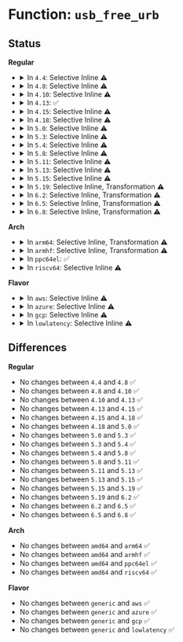 # Function: <code>usb_free_urb</code>

## Status
<b>Regular</b>
<ul>
<li>
<details>
<summary>In <code>4.4</code>: Selective Inline ⚠️</summary>

```c
void usb_free_urb(struct urb *urb);
```

**Collision:** Unique Global

**Inline:** Selective

**Transformation:** False

**Instances:**

```
In drivers/usb/core/urb.c (ffffffff816108ad)
Location: drivers/usb/core/urb.c:90
Inline: True
Inline callers:
  - drivers/usb/core/urb.c:usb_poison_anchored_urbs
  - drivers/usb/core/urb.c:usb_kill_anchored_urbs
  - drivers/usb/core/urb.c:usb_unlink_anchored_urbs
Direct callers:
  - drivers/usb/core/hub.c:hub_disconnect
  - drivers/usb/core/hcd.c:__usb_hcd_giveback_urb
  - drivers/usb/core/hcd.c:usb_hcd_submit_urb
  - drivers/usb/core/hcd.c:usb_hcd_flush_endpoint
  - drivers/usb/core/hcd.c:usb_hcd_flush_endpoint
  - drivers/usb/core/message.c:sg_clean
  - drivers/usb/core/message.c:usb_start_wait_urb
  - drivers/usb/core/devio.c:destroy_async
  - drivers/usb/core/devio.c:async_completed
  - drivers/usb/core/devio.c:free_async
  - drivers/usb/core/devio.c:usbdev_do_ioctl
```
**Symbols:**

```
ffffffff81610a00-ffffffff81610a1d: usb_free_urb (STB_GLOBAL)
```
</details>
</li>
<li>
<details>
<summary>In <code>4.8</code>: Selective Inline ⚠️</summary>

```c
void usb_free_urb(struct urb *urb);
```

**Collision:** Unique Global

**Inline:** Selective

**Transformation:** False

**Instances:**

```
In drivers/usb/core/urb.c (ffffffff81670807)
Location: drivers/usb/core/urb.c:90
Inline: True
Inline callers:
  - drivers/usb/core/urb.c:usb_unlink_anchored_urbs
  - drivers/usb/core/urb.c:usb_poison_anchored_urbs
  - drivers/usb/core/urb.c:usb_kill_anchored_urbs
Direct callers:
  - drivers/usb/core/hub.c:hub_disconnect
  - drivers/usb/core/hcd.c:usb_hcd_flush_endpoint
  - drivers/usb/core/hcd.c:usb_hcd_flush_endpoint
  - drivers/usb/core/hcd.c:__usb_hcd_giveback_urb
  - drivers/usb/core/hcd.c:usb_hcd_submit_urb
  - drivers/usb/core/message.c:sg_clean
  - drivers/usb/core/message.c:usb_start_wait_urb
  - drivers/usb/core/devio.c:usbdev_do_ioctl
  - drivers/usb/core/devio.c:destroy_async
  - drivers/usb/core/devio.c:async_completed
  - drivers/usb/core/devio.c:free_async
```
**Symbols:**

```
ffffffff816706c0-ffffffff816706dd: usb_free_urb (STB_GLOBAL)
```
</details>
</li>
<li>
<details>
<summary>In <code>4.10</code>: Selective Inline ⚠️</summary>

```c
void usb_free_urb(struct urb *urb);
```

**Collision:** Unique Global

**Inline:** Selective

**Transformation:** False

**Instances:**

```
In drivers/usb/core/urb.c (ffffffff8169e4b7)
Location: drivers/usb/core/urb.c:93
Inline: True
Inline callers:
  - drivers/usb/core/urb.c:usb_unlink_anchored_urbs
  - drivers/usb/core/urb.c:usb_poison_anchored_urbs
  - drivers/usb/core/urb.c:usb_kill_anchored_urbs
Direct callers:
  - drivers/usb/core/hub.c:hub_disconnect
  - drivers/usb/core/hcd.c:usb_hcd_flush_endpoint
  - drivers/usb/core/hcd.c:usb_hcd_flush_endpoint
  - drivers/usb/core/hcd.c:__usb_hcd_giveback_urb
  - drivers/usb/core/hcd.c:usb_hcd_submit_urb
  - drivers/usb/core/message.c:sg_clean
  - drivers/usb/core/message.c:usb_start_wait_urb
  - drivers/usb/core/devio.c:usbdev_do_ioctl
  - drivers/usb/core/devio.c:destroy_async
  - drivers/usb/core/devio.c:async_completed
  - drivers/usb/core/devio.c:free_async
```
**Symbols:**

```
ffffffff8169e370-ffffffff8169e38d: usb_free_urb (STB_GLOBAL)
```
</details>
</li>
<li>
<details>
<summary>In <code>4.13</code>: ✅</summary>

```c
void usb_free_urb(struct urb *urb);
```

**Collision:** Unique Global

**Inline:** No

**Transformation:** False

**Instances:**

```
In drivers/usb/core/urb.c (ffffffff816b2bb0)
Location: drivers/usb/core/urb.c:93
Inline: False
Direct callers:
  - drivers/usb/core/hub.c:hub_disconnect
  - drivers/usb/core/hcd.c:usb_hcd_flush_endpoint
  - drivers/usb/core/hcd.c:usb_hcd_flush_endpoint
  - drivers/usb/core/hcd.c:__usb_hcd_giveback_urb
  - drivers/usb/core/hcd.c:usb_hcd_submit_urb
  - drivers/usb/core/urb.c:usb_unlink_anchored_urbs
  - drivers/usb/core/urb.c:usb_poison_anchored_urbs
  - drivers/usb/core/urb.c:usb_kill_anchored_urbs
  - drivers/usb/core/message.c:sg_clean
  - drivers/usb/core/message.c:usb_start_wait_urb
  - drivers/usb/core/devio.c:usbdev_do_ioctl
  - drivers/usb/core/devio.c:destroy_async
  - drivers/usb/core/devio.c:async_completed
  - drivers/usb/core/devio.c:free_async
```
**Symbols:**

```
ffffffff816b2bb0-ffffffff816b2be5: usb_free_urb (STB_GLOBAL)
```
</details>
</li>
<li>
<details>
<summary>In <code>4.15</code>: Selective Inline ⚠️</summary>

```c
void usb_free_urb(struct urb *urb);
```

**Collision:** Unique Global

**Inline:** Selective

**Transformation:** False

**Instances:**

```
In drivers/usb/core/urb.c (ffffffff8171ef07)
Location: drivers/usb/core/urb.c:93
Inline: True
Inline callers:
  - drivers/usb/core/urb.c:usb_unlink_anchored_urbs
  - drivers/usb/core/urb.c:usb_poison_anchored_urbs
  - drivers/usb/core/urb.c:usb_kill_anchored_urbs
Direct callers:
  - drivers/usb/core/hub.c:hub_disconnect
  - drivers/usb/core/hcd.c:usb_hcd_flush_endpoint
  - drivers/usb/core/hcd.c:usb_hcd_flush_endpoint
  - drivers/usb/core/hcd.c:__usb_hcd_giveback_urb
  - drivers/usb/core/hcd.c:usb_hcd_submit_urb
  - drivers/usb/core/message.c:sg_clean
  - drivers/usb/core/message.c:usb_start_wait_urb
  - drivers/usb/core/devio.c:usbdev_do_ioctl
  - drivers/usb/core/devio.c:destroy_async
  - drivers/usb/core/devio.c:async_completed
  - drivers/usb/core/devio.c:free_async
```
**Symbols:**

```
ffffffff8171ef30-ffffffff8171ef52: usb_free_urb (STB_GLOBAL)
```
</details>
</li>
<li>
<details>
<summary>In <code>4.18</code>: Selective Inline ⚠️</summary>

```c
void usb_free_urb(struct urb *urb);
```

**Collision:** Unique Global

**Inline:** Selective

**Transformation:** False

**Instances:**

```
In drivers/usb/core/urb.c (ffffffff8175db87)
Location: drivers/usb/core/urb.c:93
Inline: True
Inline callers:
  - drivers/usb/core/urb.c:usb_unlink_anchored_urbs
  - drivers/usb/core/urb.c:usb_poison_anchored_urbs
  - drivers/usb/core/urb.c:usb_kill_anchored_urbs
Direct callers:
  - drivers/usb/core/hub.c:hub_disconnect
  - drivers/usb/core/hcd.c:usb_hcd_flush_endpoint
  - drivers/usb/core/hcd.c:usb_hcd_flush_endpoint
  - drivers/usb/core/hcd.c:__usb_hcd_giveback_urb
  - drivers/usb/core/hcd.c:usb_hcd_submit_urb
  - drivers/usb/core/message.c:sg_clean
  - drivers/usb/core/message.c:usb_start_wait_urb
  - drivers/usb/core/devio.c:usbdev_do_ioctl
  - drivers/usb/core/devio.c:destroy_async
  - drivers/usb/core/devio.c:async_completed
  - drivers/usb/core/devio.c:free_async
```
**Symbols:**

```
ffffffff8175d900-ffffffff8175d923: usb_free_urb (STB_GLOBAL)
```
</details>
</li>
<li>
<details>
<summary>In <code>5.0</code>: Selective Inline ⚠️</summary>

```c
void usb_free_urb(struct urb *urb);
```

**Collision:** Unique Global

**Inline:** Selective

**Transformation:** False

**Instances:**

```
In drivers/usb/core/urb.c (ffffffff81782267)
Location: drivers/usb/core/urb.c:93
Inline: True
Inline callers:
  - drivers/usb/core/urb.c:usb_unlink_anchored_urbs
  - drivers/usb/core/urb.c:usb_poison_anchored_urbs
  - drivers/usb/core/urb.c:usb_kill_anchored_urbs
Direct callers:
  - drivers/usb/core/hub.c:hub_disconnect
  - drivers/usb/core/hcd.c:usb_hcd_flush_endpoint
  - drivers/usb/core/hcd.c:usb_hcd_flush_endpoint
  - drivers/usb/core/hcd.c:__usb_hcd_giveback_urb
  - drivers/usb/core/hcd.c:usb_hcd_submit_urb
  - drivers/usb/core/message.c:sg_clean
  - drivers/usb/core/message.c:usb_start_wait_urb
  - drivers/usb/core/devio.c:usbdev_do_ioctl
  - drivers/usb/core/devio.c:destroy_async
  - drivers/usb/core/devio.c:async_completed
  - drivers/usb/core/devio.c:free_async
```
**Symbols:**

```
ffffffff81782290-ffffffff817822b3: usb_free_urb (STB_GLOBAL)
```
</details>
</li>
<li>
<details>
<summary>In <code>5.3</code>: Selective Inline ⚠️</summary>

```c
void usb_free_urb(struct urb *urb);
```

**Collision:** Unique Global

**Inline:** Selective

**Transformation:** False

**Instances:**

```
In drivers/usb/core/urb.c (ffffffff817c0707)
Location: drivers/usb/core/urb.c:92
Inline: True
Inline callers:
  - drivers/usb/core/urb.c:usb_unlink_anchored_urbs
  - drivers/usb/core/urb.c:usb_poison_anchored_urbs
  - drivers/usb/core/urb.c:usb_kill_anchored_urbs
Direct callers:
  - drivers/usb/core/hub.c:hub_disconnect
  - drivers/usb/core/hcd.c:usb_hcd_flush_endpoint
  - drivers/usb/core/hcd.c:usb_hcd_flush_endpoint
  - drivers/usb/core/hcd.c:__usb_hcd_giveback_urb
  - drivers/usb/core/hcd.c:usb_hcd_submit_urb
  - drivers/usb/core/message.c:sg_clean
  - drivers/usb/core/message.c:usb_start_wait_urb
  - drivers/usb/core/devio.c:usbdev_do_ioctl
  - drivers/usb/core/devio.c:destroy_async
  - drivers/usb/core/devio.c:async_completed
  - drivers/usb/core/devio.c:free_async
```
**Symbols:**

```
ffffffff817c0740-ffffffff817c0761: usb_free_urb (STB_GLOBAL)
```
</details>
</li>
<li>
<details>
<summary>In <code>5.4</code>: Selective Inline ⚠️</summary>

```c
void usb_free_urb(struct urb *urb);
```

**Collision:** Unique Global

**Inline:** Selective

**Transformation:** False

**Instances:**

```
In drivers/usb/core/urb.c (ffffffff817f1087)
Location: drivers/usb/core/urb.c:93
Inline: True
Inline callers:
  - drivers/usb/core/urb.c:usb_unlink_anchored_urbs
  - drivers/usb/core/urb.c:usb_poison_anchored_urbs
  - drivers/usb/core/urb.c:usb_kill_anchored_urbs
Direct callers:
  - drivers/usb/core/hub.c:hub_disconnect
  - drivers/usb/core/hcd.c:usb_hcd_flush_endpoint
  - drivers/usb/core/hcd.c:usb_hcd_flush_endpoint
  - drivers/usb/core/hcd.c:__usb_hcd_giveback_urb
  - drivers/usb/core/hcd.c:usb_hcd_submit_urb
  - drivers/usb/core/message.c:sg_clean
  - drivers/usb/core/message.c:usb_start_wait_urb
  - drivers/usb/core/devio.c:usbdev_do_ioctl
  - drivers/usb/core/devio.c:destroy_async
  - drivers/usb/core/devio.c:async_completed
  - drivers/usb/core/devio.c:free_async
```
**Symbols:**

```
ffffffff817f10c0-ffffffff817f10e1: usb_free_urb (STB_GLOBAL)
```
</details>
</li>
<li>
<details>
<summary>In <code>5.8</code>: Selective Inline ⚠️</summary>

```c
void usb_free_urb(struct urb *urb);
```

**Collision:** Unique Global

**Inline:** Selective

**Transformation:** False

**Instances:**

```
In drivers/usb/core/urb.c (ffffffff818c0514)
Location: drivers/usb/core/urb.c:93
Inline: True
Inline callers:
  - drivers/usb/core/urb.c:usb_scuttle_anchored_urbs
  - drivers/usb/core/urb.c:usb_unlink_anchored_urbs
  - drivers/usb/core/urb.c:usb_poison_anchored_urbs
  - drivers/usb/core/urb.c:usb_kill_anchored_urbs
Direct callers:
  - drivers/usb/core/hub.c:hub_disconnect
  - drivers/usb/core/hcd.c:usb_hcd_flush_endpoint
  - drivers/usb/core/hcd.c:usb_hcd_flush_endpoint
  - drivers/usb/core/hcd.c:__usb_hcd_giveback_urb
  - drivers/usb/core/hcd.c:usb_hcd_submit_urb
  - drivers/usb/core/message.c:usb_sg_wait
  - drivers/usb/core/message.c:usb_sg_init
  - drivers/usb/core/message.c:usb_start_wait_urb
  - drivers/usb/core/devio.c:usbdev_do_ioctl
  - drivers/usb/core/devio.c:destroy_async
  - drivers/usb/core/devio.c:cancel_bulk_urbs
  - drivers/usb/core/devio.c:free_async
```
**Symbols:**

```
ffffffff818c05b0-ffffffff818c0607: usb_free_urb (STB_GLOBAL)
```
</details>
</li>
<li>
<details>
<summary>In <code>5.11</code>: Selective Inline ⚠️</summary>

```c
void usb_free_urb(struct urb *urb);
```

**Collision:** Unique Global

**Inline:** Selective

**Transformation:** False

**Instances:**

```
In drivers/usb/core/urb.c (ffffffff818cbee1)
Location: drivers/usb/core/urb.c:93
Inline: True
Inline callers:
  - drivers/usb/core/urb.c:usb_scuttle_anchored_urbs
  - drivers/usb/core/urb.c:usb_unlink_anchored_urbs
  - drivers/usb/core/urb.c:usb_poison_anchored_urbs
  - drivers/usb/core/urb.c:usb_kill_anchored_urbs
Direct callers:
  - drivers/usb/core/hub.c:hub_disconnect
  - drivers/usb/core/hcd.c:usb_hcd_flush_endpoint
  - drivers/usb/core/hcd.c:usb_hcd_flush_endpoint
  - drivers/usb/core/hcd.c:__usb_hcd_giveback_urb
  - drivers/usb/core/hcd.c:usb_hcd_submit_urb
  - drivers/usb/core/message.c:usb_sg_wait
  - drivers/usb/core/message.c:usb_sg_init
  - drivers/usb/core/message.c:usb_start_wait_urb
  - drivers/usb/core/devio.c:usbdev_do_ioctl
  - drivers/usb/core/devio.c:destroy_async
  - drivers/usb/core/devio.c:cancel_bulk_urbs
  - drivers/usb/core/devio.c:free_async
```
**Symbols:**

```
ffffffff818cc470-ffffffff818cc4c7: usb_free_urb (STB_GLOBAL)
```
</details>
</li>
<li>
<details>
<summary>In <code>5.13</code>: Selective Inline ⚠️</summary>

```c
void usb_free_urb(struct urb *urb);
```

**Collision:** Unique Global

**Inline:** Selective

**Transformation:** False

**Instances:**

```
In drivers/usb/core/urb.c (ffffffff818af501)
Location: drivers/usb/core/urb.c:93
Inline: True
Inline callers:
  - drivers/usb/core/urb.c:usb_scuttle_anchored_urbs
  - drivers/usb/core/urb.c:usb_unlink_anchored_urbs
  - drivers/usb/core/urb.c:usb_poison_anchored_urbs
  - drivers/usb/core/urb.c:usb_kill_anchored_urbs
Direct callers:
  - drivers/usb/core/hub.c:hub_disconnect
  - drivers/usb/core/hcd.c:usb_hcd_flush_endpoint
  - drivers/usb/core/hcd.c:usb_hcd_flush_endpoint
  - drivers/usb/core/hcd.c:__usb_hcd_giveback_urb
  - drivers/usb/core/hcd.c:usb_hcd_submit_urb
  - drivers/usb/core/message.c:usb_sg_wait
  - drivers/usb/core/message.c:usb_sg_init
  - drivers/usb/core/message.c:usb_start_wait_urb
  - drivers/usb/core/devio.c:usbdev_do_ioctl
  - drivers/usb/core/devio.c:destroy_async
  - drivers/usb/core/devio.c:async_completed
  - drivers/usb/core/devio.c:free_async
```
**Symbols:**

```
ffffffff818af880-ffffffff818af8d7: usb_free_urb (STB_GLOBAL)
```
</details>
</li>
<li>
<details>
<summary>In <code>5.15</code>: Selective Inline ⚠️</summary>

```c
void usb_free_urb(struct urb *urb);
```

**Collision:** Unique Global

**Inline:** Selective

**Transformation:** False

**Instances:**

```
In drivers/usb/core/urb.c (ffffffff81944651)
Location: drivers/usb/core/urb.c:93
Inline: True
Inline callers:
  - drivers/usb/core/urb.c:usb_scuttle_anchored_urbs
  - drivers/usb/core/urb.c:usb_unlink_anchored_urbs
  - drivers/usb/core/urb.c:usb_poison_anchored_urbs
  - drivers/usb/core/urb.c:usb_kill_anchored_urbs
Direct callers:
  - drivers/usb/core/hub.c:hub_disconnect
  - drivers/usb/core/hcd.c:usb_hcd_flush_endpoint
  - drivers/usb/core/hcd.c:usb_hcd_flush_endpoint
  - drivers/usb/core/hcd.c:__usb_hcd_giveback_urb
  - drivers/usb/core/hcd.c:usb_hcd_submit_urb
  - drivers/usb/core/message.c:usb_sg_wait
  - drivers/usb/core/message.c:usb_sg_init
  - drivers/usb/core/message.c:usb_start_wait_urb
  - drivers/usb/core/devio.c:usbdev_do_ioctl
  - drivers/usb/core/devio.c:do_proc_bulk
  - drivers/usb/core/devio.c:do_proc_control
  - drivers/usb/core/devio.c:destroy_async
  - drivers/usb/core/devio.c:async_completed
  - drivers/usb/core/devio.c:free_async
```
**Symbols:**

```
ffffffff819449d0-ffffffff81944a27: usb_free_urb (STB_GLOBAL)
```
</details>
</li>
<li>
<details>
<summary>In <code>5.19</code>: Selective Inline, Transformation ⚠️</summary>

```c
void usb_free_urb(struct urb *urb);
```

**Collision:** Unique Global

**Inline:** Selective

**Transformation:** True

**Instances:**

```
In drivers/usb/core/urb.c (ffffffff81a9d207)
Location: drivers/usb/core/urb.c:93
Inline: True
Inline callers:
  - drivers/usb/core/urb.c:usb_scuttle_anchored_urbs
  - drivers/usb/core/urb.c:usb_unlink_anchored_urbs
  - drivers/usb/core/urb.c:usb_unlink_anchored_urbs
  - drivers/usb/core/urb.c:usb_poison_anchored_urbs
  - drivers/usb/core/urb.c:usb_poison_anchored_urbs
  - drivers/usb/core/urb.c:usb_kill_anchored_urbs
  - drivers/usb/core/urb.c:usb_kill_anchored_urbs
Direct callers:
  - drivers/usb/core/hub.c:hub_disconnect
  - drivers/usb/core/hcd.c:usb_hcd_flush_endpoint
  - drivers/usb/core/hcd.c:usb_hcd_flush_endpoint
  - drivers/usb/core/hcd.c:__usb_hcd_giveback_urb
  - drivers/usb/core/hcd.c:usb_hcd_submit_urb
  - drivers/usb/core/urb.c:usb_scuttle_anchored_urbs
  - drivers/usb/core/message.c:usb_sg_wait
  - drivers/usb/core/message.c:usb_sg_init
  - drivers/usb/core/message.c:usb_start_wait_urb
  - drivers/usb/core/devio.c:usbdev_do_ioctl
  - drivers/usb/core/devio.c:do_proc_bulk
  - drivers/usb/core/devio.c:do_proc_control
  - drivers/usb/core/devio.c:destroy_async
  - drivers/usb/core/devio.c:async_completed
  - drivers/usb/core/devio.c:free_async
```
**Symbols:**

```
ffffffff81a9cec0-ffffffff81a9cf32: usb_free_urb.part.0 (STB_LOCAL)
ffffffff81a9d290-ffffffff81a9d304: usb_free_urb (STB_GLOBAL)
```
</details>
</li>
<li>
<details>
<summary>In <code>6.2</code>: Selective Inline, Transformation ⚠️</summary>

```c
void usb_free_urb(struct urb *urb);
```

**Collision:** Unique Global

**Inline:** Selective

**Transformation:** True

**Instances:**

```
In drivers/usb/core/urb.c (ffffffff81c222a7)
Location: drivers/usb/core/urb.c:94
Inline: True
Inline callers:
  - drivers/usb/core/urb.c:usb_scuttle_anchored_urbs
  - drivers/usb/core/urb.c:usb_unlink_anchored_urbs
  - drivers/usb/core/urb.c:usb_unlink_anchored_urbs
  - drivers/usb/core/urb.c:usb_poison_anchored_urbs
  - drivers/usb/core/urb.c:usb_poison_anchored_urbs
  - drivers/usb/core/urb.c:usb_kill_anchored_urbs
  - drivers/usb/core/urb.c:usb_kill_anchored_urbs
Direct callers:
  - drivers/usb/core/hub.c:hub_disconnect
  - drivers/usb/core/hcd.c:usb_hcd_flush_endpoint
  - drivers/usb/core/hcd.c:usb_hcd_flush_endpoint
  - drivers/usb/core/hcd.c:__usb_hcd_giveback_urb
  - drivers/usb/core/hcd.c:usb_hcd_submit_urb
  - drivers/usb/core/urb.c:usb_scuttle_anchored_urbs
  - drivers/usb/core/message.c:usb_sg_wait
  - drivers/usb/core/message.c:usb_sg_init
  - drivers/usb/core/message.c:usb_start_wait_urb
  - drivers/usb/core/devio.c:usbdev_do_ioctl
  - drivers/usb/core/devio.c:do_proc_bulk
  - drivers/usb/core/devio.c:do_proc_control
  - drivers/usb/core/devio.c:destroy_async
  - drivers/usb/core/devio.c:async_completed
  - drivers/usb/core/devio.c:free_async
```
**Symbols:**

```
ffffffff81c21f10-ffffffff81c21f82: usb_free_urb.part.0 (STB_LOCAL)
ffffffff81c22340-ffffffff81c223b4: usb_free_urb (STB_GLOBAL)
```
</details>
</li>
<li>
<details>
<summary>In <code>6.5</code>: Selective Inline, Transformation ⚠️</summary>

```c
void usb_free_urb(struct urb *urb);
```

**Collision:** Unique Global

**Inline:** Selective

**Transformation:** True

**Instances:**

```
In drivers/usb/core/urb.c (ffffffff81c89217)
Location: drivers/usb/core/urb.c:94
Inline: True
Inline callers:
  - drivers/usb/core/urb.c:usb_scuttle_anchored_urbs
  - drivers/usb/core/urb.c:usb_unlink_anchored_urbs
  - drivers/usb/core/urb.c:usb_unlink_anchored_urbs
  - drivers/usb/core/urb.c:usb_poison_anchored_urbs
  - drivers/usb/core/urb.c:usb_poison_anchored_urbs
  - drivers/usb/core/urb.c:usb_kill_anchored_urbs
  - drivers/usb/core/urb.c:usb_kill_anchored_urbs
Direct callers:
  - drivers/usb/core/hub.c:hub_disconnect
  - drivers/usb/core/hcd.c:usb_hcd_flush_endpoint
  - drivers/usb/core/hcd.c:usb_hcd_flush_endpoint
  - drivers/usb/core/hcd.c:__usb_hcd_giveback_urb
  - drivers/usb/core/hcd.c:usb_hcd_submit_urb
  - drivers/usb/core/urb.c:usb_scuttle_anchored_urbs
  - drivers/usb/core/message.c:usb_sg_wait
  - drivers/usb/core/message.c:usb_sg_init
  - drivers/usb/core/message.c:usb_start_wait_urb
  - drivers/usb/core/devio.c:usbdev_do_ioctl
  - drivers/usb/core/devio.c:do_proc_bulk
  - drivers/usb/core/devio.c:do_proc_control
  - drivers/usb/core/devio.c:destroy_async
  - drivers/usb/core/devio.c:async_completed
  - drivers/usb/core/devio.c:free_async
```
**Symbols:**

```
ffffffff81c88e80-ffffffff81c88ef2: usb_free_urb.part.0 (STB_LOCAL)
ffffffff81c892b0-ffffffff81c89324: usb_free_urb (STB_GLOBAL)
```
</details>
</li>
<li>
<details>
<summary>In <code>6.8</code>: Selective Inline, Transformation ⚠️</summary>

```c
void usb_free_urb(struct urb *urb);
```

**Collision:** Unique Global

**Inline:** Selective

**Transformation:** True

**Instances:**

```
In drivers/usb/core/urb.c (ffffffff81d3dc67)
Location: drivers/usb/core/urb.c:94
Inline: True
Inline callers:
  - drivers/usb/core/urb.c:usb_scuttle_anchored_urbs
  - drivers/usb/core/urb.c:usb_unlink_anchored_urbs
  - drivers/usb/core/urb.c:usb_unlink_anchored_urbs
  - drivers/usb/core/urb.c:usb_poison_anchored_urbs
  - drivers/usb/core/urb.c:usb_poison_anchored_urbs
  - drivers/usb/core/urb.c:usb_kill_anchored_urbs
  - drivers/usb/core/urb.c:usb_kill_anchored_urbs
Direct callers:
  - drivers/usb/core/hub.c:hub_disconnect
  - drivers/usb/core/hcd.c:usb_hcd_flush_endpoint
  - drivers/usb/core/hcd.c:usb_hcd_flush_endpoint
  - drivers/usb/core/hcd.c:__usb_hcd_giveback_urb
  - drivers/usb/core/hcd.c:usb_hcd_submit_urb
  - drivers/usb/core/urb.c:usb_scuttle_anchored_urbs
  - drivers/usb/core/message.c:usb_sg_wait
  - drivers/usb/core/message.c:usb_sg_init
  - drivers/usb/core/message.c:usb_start_wait_urb
  - drivers/usb/core/devio.c:usbdev_do_ioctl
  - drivers/usb/core/devio.c:do_proc_bulk
  - drivers/usb/core/devio.c:do_proc_control
  - drivers/usb/core/devio.c:destroy_async
  - drivers/usb/core/devio.c:async_completed
  - drivers/usb/core/devio.c:free_async
```
**Symbols:**

```
ffffffff81d3d8d0-ffffffff81d3d942: usb_free_urb.part.0 (STB_LOCAL)
ffffffff81d3dd00-ffffffff81d3dd74: usb_free_urb (STB_GLOBAL)
```
</details>
</li>
</ul>
<b>Arch</b>
<ul>
<li>
<details>
<summary>In <code>arm64</code>: Selective Inline, Transformation ⚠️</summary>

```c
void usb_free_urb(struct urb *urb);
```

**Collision:** Unique Global

**Inline:** Selective

**Transformation:** True

**Instances:**

```
In drivers/usb/core/urb.c (ffff800010a21248)
Location: drivers/usb/core/urb.c:93
Inline: True
Inline callers:
  - drivers/usb/core/urb.c:usb_unlink_anchored_urbs
  - drivers/usb/core/urb.c:usb_poison_anchored_urbs
  - drivers/usb/core/urb.c:usb_kill_anchored_urbs
Direct callers:
  - drivers/usb/core/hub.c:hub_disconnect
  - drivers/usb/core/hcd.c:usb_hcd_flush_endpoint
  - drivers/usb/core/hcd.c:usb_hcd_flush_endpoint
  - drivers/usb/core/hcd.c:__usb_hcd_giveback_urb
  - drivers/usb/core/hcd.c:__usb_hcd_giveback_urb
  - drivers/usb/core/hcd.c:usb_hcd_submit_urb
  - drivers/usb/core/urb.c:usb_unlink_anchored_urbs
  - drivers/usb/core/urb.c:usb_poison_anchored_urbs
  - drivers/usb/core/urb.c:usb_kill_anchored_urbs
  - drivers/usb/core/message.c:sg_clean
  - drivers/usb/core/message.c:usb_start_wait_urb
  - drivers/usb/core/devio.c:usbdev_do_ioctl
  - drivers/usb/core/devio.c:destroy_async
  - drivers/usb/core/devio.c:async_completed
  - drivers/usb/core/devio.c:free_async
```
**Symbols:**

```
ffff800010a20768-ffff800010a207c4: usb_free_urb.part.0 (STB_LOCAL)
ffff800010a207c8-ffff800010a207f8: usb_free_urb (STB_GLOBAL)
```
</details>
</li>
<li>
<details>
<summary>In <code>armhf</code>: Selective Inline, Transformation ⚠️</summary>

```c
void usb_free_urb(struct urb *urb);
```

**Collision:** Unique Global

**Inline:** Selective

**Transformation:** True

**Instances:**

```
In drivers/usb/core/urb.c (c0af7ebc)
Location: drivers/usb/core/urb.c:93
Inline: True
Inline callers:
  - drivers/usb/core/urb.c:usb_unlink_anchored_urbs
  - drivers/usb/core/urb.c:usb_poison_anchored_urbs
  - drivers/usb/core/urb.c:usb_kill_anchored_urbs
Direct callers:
  - drivers/usb/core/hub.c:hub_disconnect
  - drivers/usb/core/hcd.c:usb_hcd_flush_endpoint
  - drivers/usb/core/hcd.c:usb_hcd_flush_endpoint
  - drivers/usb/core/hcd.c:__usb_hcd_giveback_urb
  - drivers/usb/core/hcd.c:usb_hcd_submit_urb
  - drivers/usb/core/urb.c:usb_unlink_anchored_urbs
  - drivers/usb/core/urb.c:usb_poison_anchored_urbs
  - drivers/usb/core/urb.c:usb_kill_anchored_urbs
  - drivers/usb/core/message.c:sg_clean
  - drivers/usb/core/message.c:usb_start_wait_urb
  - drivers/usb/core/devio.c:usbdev_do_ioctl
  - drivers/usb/core/devio.c:destroy_async
  - drivers/usb/core/devio.c:async_completed
  - drivers/usb/core/devio.c:free_async
```
**Symbols:**

```
c0af7924-c0af796c: usb_free_urb.part.0 (STB_LOCAL)
c0af796c-c0af7990: usb_free_urb (STB_GLOBAL)
```
</details>
</li>
<li>
<details>
<summary>In <code>ppc64el</code>: ✅</summary>

```c
void usb_free_urb(struct urb *urb);
```

**Collision:** Unique Global

**Inline:** No

**Transformation:** False

**Instances:**

```
In drivers/usb/core/urb.c (c000000000ada170)
Location: drivers/usb/core/urb.c:93
Inline: False
Direct callers:
  - drivers/usb/core/hub.c:hub_disconnect
  - drivers/usb/core/hcd.c:usb_hcd_flush_endpoint
  - drivers/usb/core/hcd.c:usb_hcd_flush_endpoint
  - drivers/usb/core/hcd.c:__usb_hcd_giveback_urb
  - drivers/usb/core/hcd.c:__usb_hcd_giveback_urb
  - drivers/usb/core/hcd.c:usb_hcd_submit_urb
  - drivers/usb/core/urb.c:usb_unlink_anchored_urbs
  - drivers/usb/core/urb.c:usb_poison_anchored_urbs
  - drivers/usb/core/urb.c:usb_kill_anchored_urbs
  - drivers/usb/core/message.c:sg_clean
  - drivers/usb/core/message.c:usb_start_wait_urb
  - drivers/usb/core/devio.c:usbdev_do_ioctl
  - drivers/usb/core/devio.c:destroy_async
  - drivers/usb/core/devio.c:async_completed
  - drivers/usb/core/devio.c:free_async
```
**Symbols:**

```
c000000000ada170-c000000000ada210: usb_free_urb (STB_GLOBAL)
```
</details>
</li>
<li>
<details>
<summary>In <code>riscv64</code>: Selective Inline ⚠️</summary>

```c
void usb_free_urb(struct urb *urb);
```

**Collision:** Unique Global

**Inline:** Selective

**Transformation:** False

**Instances:**

```
In drivers/usb/core/urb.c (ffffffe000643bd2)
Location: drivers/usb/core/urb.c:93
Inline: True
Inline callers:
  - drivers/usb/core/urb.c:usb_unlink_anchored_urbs
  - drivers/usb/core/urb.c:usb_poison_anchored_urbs
  - drivers/usb/core/urb.c:usb_kill_anchored_urbs
Direct callers:
  - drivers/usb/core/hub.c:hub_disconnect
  - drivers/usb/core/hcd.c:usb_hcd_flush_endpoint
  - drivers/usb/core/hcd.c:usb_hcd_flush_endpoint
  - drivers/usb/core/hcd.c:__usb_hcd_giveback_urb
  - drivers/usb/core/hcd.c:usb_hcd_submit_urb
  - drivers/usb/core/message.c:sg_clean
  - drivers/usb/core/message.c:usb_start_wait_urb
  - drivers/usb/core/devio.c:usbdev_do_ioctl
  - drivers/usb/core/devio.c:destroy_async
  - drivers/usb/core/devio.c:async_completed
  - drivers/usb/core/devio.c:free_async
```
**Symbols:**

```
ffffffe000643328-ffffffe00064336c: usb_free_urb (STB_GLOBAL)
```
</details>
</li>
</ul>
<b>Flavor</b>
<ul>
<li>
<details>
<summary>In <code>aws</code>: Selective Inline ⚠️</summary>

```c
void usb_free_urb(struct urb *urb);
```

**Collision:** Unique Global

**Inline:** Selective

**Transformation:** False

**Instances:**

```
In drivers/usb/core/urb.c (ffffffff817a9467)
Location: drivers/usb/core/urb.c:93
Inline: True
Inline callers:
  - drivers/usb/core/urb.c:usb_unlink_anchored_urbs
  - drivers/usb/core/urb.c:usb_poison_anchored_urbs
  - drivers/usb/core/urb.c:usb_kill_anchored_urbs
Direct callers:
  - drivers/usb/core/hub.c:hub_disconnect
  - drivers/usb/core/hcd.c:usb_hcd_flush_endpoint
  - drivers/usb/core/hcd.c:usb_hcd_flush_endpoint
  - drivers/usb/core/hcd.c:__usb_hcd_giveback_urb
  - drivers/usb/core/hcd.c:usb_hcd_submit_urb
  - drivers/usb/core/message.c:sg_clean
  - drivers/usb/core/message.c:usb_start_wait_urb
  - drivers/usb/core/devio.c:usbdev_do_ioctl
  - drivers/usb/core/devio.c:destroy_async
  - drivers/usb/core/devio.c:async_completed
  - drivers/usb/core/devio.c:free_async
```
**Symbols:**

```
ffffffff817a94a0-ffffffff817a94c1: usb_free_urb (STB_GLOBAL)
```
</details>
</li>
<li>
<details>
<summary>In <code>azure</code>: Selective Inline ⚠️</summary>

```c
void usb_free_urb(struct urb *urb);
```

**Collision:** Unique Global

**Inline:** Selective

**Transformation:** False

**Instances:**

```
In drivers/usb/core/urb.c (ffffffff8179ae67)
Location: drivers/usb/core/urb.c:93
Inline: True
Inline callers:
  - drivers/usb/core/urb.c:usb_unlink_anchored_urbs
  - drivers/usb/core/urb.c:usb_poison_anchored_urbs
  - drivers/usb/core/urb.c:usb_kill_anchored_urbs
Direct callers:
  - drivers/usb/core/hub.c:hub_disconnect
  - drivers/usb/core/hcd.c:usb_hcd_flush_endpoint
  - drivers/usb/core/hcd.c:usb_hcd_flush_endpoint
  - drivers/usb/core/hcd.c:__usb_hcd_giveback_urb
  - drivers/usb/core/hcd.c:__usb_hcd_giveback_urb
  - drivers/usb/core/hcd.c:usb_hcd_submit_urb
  - drivers/usb/core/message.c:sg_clean
  - drivers/usb/core/message.c:usb_start_wait_urb
  - drivers/usb/core/devio.c:usbdev_do_ioctl
  - drivers/usb/core/devio.c:destroy_async
  - drivers/usb/core/devio.c:async_completed
  - drivers/usb/core/devio.c:free_async
```
**Symbols:**

```
ffffffff8179aea0-ffffffff8179aec1: usb_free_urb (STB_GLOBAL)
```
</details>
</li>
<li>
<details>
<summary>In <code>gcp</code>: Selective Inline ⚠️</summary>

```c
void usb_free_urb(struct urb *urb);
```

**Collision:** Unique Global

**Inline:** Selective

**Transformation:** False

**Instances:**

```
In drivers/usb/core/urb.c (ffffffff817e5f07)
Location: drivers/usb/core/urb.c:93
Inline: True
Inline callers:
  - drivers/usb/core/urb.c:usb_unlink_anchored_urbs
  - drivers/usb/core/urb.c:usb_poison_anchored_urbs
  - drivers/usb/core/urb.c:usb_kill_anchored_urbs
Direct callers:
  - drivers/usb/core/hub.c:hub_disconnect
  - drivers/usb/core/hcd.c:usb_hcd_flush_endpoint
  - drivers/usb/core/hcd.c:usb_hcd_flush_endpoint
  - drivers/usb/core/hcd.c:__usb_hcd_giveback_urb
  - drivers/usb/core/hcd.c:usb_hcd_submit_urb
  - drivers/usb/core/message.c:sg_clean
  - drivers/usb/core/message.c:usb_start_wait_urb
  - drivers/usb/core/devio.c:usbdev_do_ioctl
  - drivers/usb/core/devio.c:destroy_async
  - drivers/usb/core/devio.c:async_completed
  - drivers/usb/core/devio.c:free_async
```
**Symbols:**

```
ffffffff817e5f40-ffffffff817e5f61: usb_free_urb (STB_GLOBAL)
```
</details>
</li>
<li>
<details>
<summary>In <code>lowlatency</code>: Selective Inline ⚠️</summary>

```c
void usb_free_urb(struct urb *urb);
```

**Collision:** Unique Global

**Inline:** Selective

**Transformation:** False

**Instances:**

```
In drivers/usb/core/urb.c (ffffffff81800167)
Location: drivers/usb/core/urb.c:93
Inline: True
Inline callers:
  - drivers/usb/core/urb.c:usb_unlink_anchored_urbs
  - drivers/usb/core/urb.c:usb_poison_anchored_urbs
  - drivers/usb/core/urb.c:usb_kill_anchored_urbs
Direct callers:
  - drivers/usb/core/hub.c:hub_disconnect
  - drivers/usb/core/hcd.c:usb_hcd_flush_endpoint
  - drivers/usb/core/hcd.c:usb_hcd_flush_endpoint
  - drivers/usb/core/hcd.c:__usb_hcd_giveback_urb
  - drivers/usb/core/hcd.c:usb_hcd_submit_urb
  - drivers/usb/core/message.c:sg_clean
  - drivers/usb/core/message.c:usb_start_wait_urb
  - drivers/usb/core/devio.c:usbdev_do_ioctl
  - drivers/usb/core/devio.c:destroy_async
  - drivers/usb/core/devio.c:async_completed
  - drivers/usb/core/devio.c:free_async
```
**Symbols:**

```
ffffffff818001a0-ffffffff818001c1: usb_free_urb (STB_GLOBAL)
```
</details>
</li>
</ul>

## Differences
<b>Regular</b>
<ul>
<li>
No changes between <code>4.4</code> and <code>4.8</code> ✅
</li>
<li>
No changes between <code>4.8</code> and <code>4.10</code> ✅
</li>
<li>
No changes between <code>4.10</code> and <code>4.13</code> ✅
</li>
<li>
No changes between <code>4.13</code> and <code>4.15</code> ✅
</li>
<li>
No changes between <code>4.15</code> and <code>4.18</code> ✅
</li>
<li>
No changes between <code>4.18</code> and <code>5.0</code> ✅
</li>
<li>
No changes between <code>5.0</code> and <code>5.3</code> ✅
</li>
<li>
No changes between <code>5.3</code> and <code>5.4</code> ✅
</li>
<li>
No changes between <code>5.4</code> and <code>5.8</code> ✅
</li>
<li>
No changes between <code>5.8</code> and <code>5.11</code> ✅
</li>
<li>
No changes between <code>5.11</code> and <code>5.13</code> ✅
</li>
<li>
No changes between <code>5.13</code> and <code>5.15</code> ✅
</li>
<li>
No changes between <code>5.15</code> and <code>5.19</code> ✅
</li>
<li>
No changes between <code>5.19</code> and <code>6.2</code> ✅
</li>
<li>
No changes between <code>6.2</code> and <code>6.5</code> ✅
</li>
<li>
No changes between <code>6.5</code> and <code>6.8</code> ✅
</li>
</ul>
<b>Arch</b>
<ul>
<li>
No changes between <code>amd64</code> and <code>arm64</code> ✅
</li>
<li>
No changes between <code>amd64</code> and <code>armhf</code> ✅
</li>
<li>
No changes between <code>amd64</code> and <code>ppc64el</code> ✅
</li>
<li>
No changes between <code>amd64</code> and <code>riscv64</code> ✅
</li>
</ul>
<b>Flavor</b>
<ul>
<li>
No changes between <code>generic</code> and <code>aws</code> ✅
</li>
<li>
No changes between <code>generic</code> and <code>azure</code> ✅
</li>
<li>
No changes between <code>generic</code> and <code>gcp</code> ✅
</li>
<li>
No changes between <code>generic</code> and <code>lowlatency</code> ✅
</li>
</ul>
